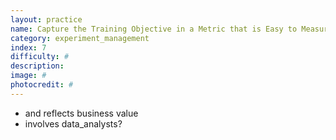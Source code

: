 ```yaml
---
layout: practice
name: Capture the Training Objective in a Metric that is Easy to Measure and Understand
category: experiment_management
index: 7
difficulty: #
description:
image: #
photocredit: #
---
```


- and reflects business value
- involves data_analysts?